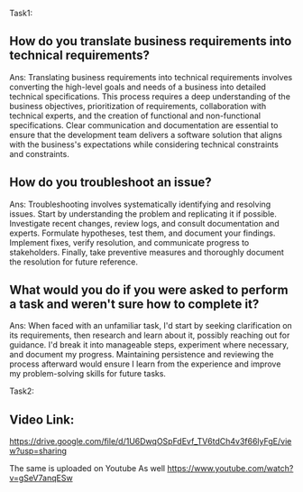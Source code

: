 Task1:

## How do you translate business requirements into technical requirements?
Ans:
Translating business requirements into technical requirements involves converting the high-level goals and needs of a business into detailed technical specifications. This process requires a deep understanding of the business objectives, prioritization of requirements, collaboration with technical experts, and the creation of functional and non-functional specifications. Clear communication and documentation are essential to ensure that the development team delivers a software solution that aligns with the business's expectations while considering technical constraints and constraints.

## How do you troubleshoot an issue?
Ans:
Troubleshooting involves systematically identifying and resolving issues. Start by understanding the problem and replicating it if possible. Investigate recent changes, review logs, and consult documentation and experts. Formulate hypotheses, test them, and document your findings. Implement fixes, verify resolution, and communicate progress to stakeholders. Finally, take preventive measures and thoroughly document the resolution for future reference.

## What would you do if you were asked to perform a task and weren't sure how to complete it?
Ans:
When faced with an unfamiliar task, I'd start by seeking clarification on its requirements, then research and learn about it, possibly reaching out for guidance. I'd break it into manageable steps, experiment where necessary, and document my progress. Maintaining persistence and reviewing the process afterward would ensure I learn from the experience and improve my problem-solving skills for future tasks.

Task2:
## Video Link:
https://drive.google.com/file/d/1U6DwqOSpFdEvf_TV6tdCh4v3f66lyFgE/view?usp=sharing

The same is uploaded on Youtube As well
https://www.youtube.com/watch?v=gSeV7anqESw


